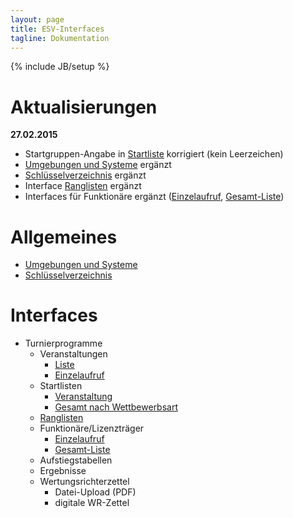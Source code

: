 ```yaml
---
layout: page
title: ESV-Interfaces
tagline: Dokumentation
---
```

{% include JB/setup %}

# Aktualisierungen #

**27.02.2015** 

* Startgruppen-Angabe in [Startliste](interfaces/turnierprogramme/startliste_veranstaltung.html) korrigiert (kein Leerzeichen)
* [Umgebungen und Systeme](umgebungen_systeme.html) ergänzt
* [Schlüsselverzeichnis](schluesselverzeichnis.html) ergänzt
* Interface [Ranglisten](interfaces/turnierprogramme/rangliste.html) ergänzt
* Interfaces für Funktionäre ergänzt ([Einzelaufruf](interfaces/turnierprogramme/funktionaer_einzelaufruf.html), [Gesamt-Liste](interfaces/turnierprogramme/funktionaer_liste.html))

# Allgemeines #

* [Umgebungen und Systeme](umgebungen_systeme.html)
* [Schlüsselverzeichnis](schluesselverzeichnis.html)

# Interfaces #
* Turnierprogramme
  * Veranstaltungen
    * [Liste](interfaces/turnierprogramme/veranstaltung_liste.html)
    * [Einzelaufruf](interfaces/turnierprogramme/veranstaltung_einzelaufruf.html)
  * Startlisten
    * [Veranstaltung](interfaces/turnierprogramme/startliste_veranstaltung.html)
    * [Gesamt nach Wettbewerbsart](interfaces/turnierprogramme/startliste_wettbewerbsart.html)
  * [Ranglisten](interfaces/turnierprogramme/rangliste.html)
  * Funktionäre/Lizenzträger
    * [Einzelaufruf](interfaces/turnierprogramme/funktionaer_einzelaufruf.html)
    * [Gesamt-Liste](interfaces/turnierprogramme/funktionaer_liste.html)
  * Aufstiegstabellen
  * Ergebnisse
  * Wertungsrichterzettel
    * Datei-Upload (PDF)
    * digitale WR-Zettel

